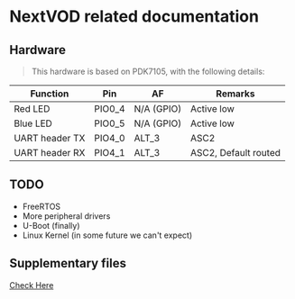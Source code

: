 # NextVOD related documentation

## Hardware

> This hardware is based on PDK7105, with the following details:

| Function | Pin | AF | Remarks |
|--|--|--|--|
| Red LED | PIO0_4 | N/A (GPIO) | Active low |
| Blue LED | PIO0_5 | N/A (GPIO) | Active low |
| UART header TX | PIO4_0 | ALT_3 | ASC2 |
| UART header RX | PIO4_1 | ALT_3 | ASC2, Default routed |

## TODO
* FreeRTOS
* More peripheral drivers
* U-Boot (finally)
* Linux Kernel (in some future we can't expect)

## Supplementary files
[Check Here](https://cloud.imi.moe/s/AFzsnEKNfxQYjjC)